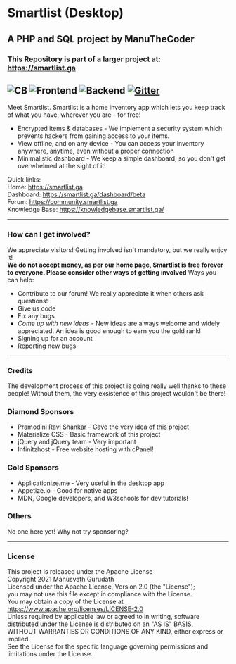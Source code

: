 # Smartlist (Desktop)
## A PHP and SQL project by ManuTheCoder
### This Repository is part of a larger project at: https://smartlist.ga
![CB](https://img.shields.io/badge/Contributors-20-yellow)
![Frontend](https://img.shields.io/static/v1?label=Frontend&message=HTML,%20CSS,%20JS&color=%3CCOLOR%3E)
![Backend](https://img.shields.io/static/v1?label=Backend&message=PHP,%20SQL&color=red)
[![Gitter](https://badges.gitter.im/Smartlist-chat/community.svg)](https://gitter.im/Smartlist-chat/community?utm_source=badge&utm_medium=badge&utm_campaign=pr-badge)
---
Meet Smartlist.
Smartlist is a home inventory app which lets you keep track of what you have, wherever you are - for free!
* Encrypted items & databases - We implement a security system which prevents hackers from gaining access to your items.
* View offline, and on any device - You can access your inventory anywhere, anytime, even without a proper connection
* Minimalistic dashboard - We keep a simple dashboard, so you don't get overwhelmed at the sight of it!

Quick links: <br>
Home: https://smartlist.ga <br>
Dashboard: https://smartlist.ga/dashboard/beta<br>
Forum: https://community.smartlist.ga<br>
Knowledge Base: https://knowledgebase.smartlist.ga/<br>

--- 
### How can I get involved? 
We appreciate visitors! Getting involved isn't mandatory, but we really enjoy it!<br>
**We do not accept money, as per our home page, Smartlist is free forever to everyone. Please consider other ways of getting involved**
Ways you can help: 
* Contribute to our forum! We really appreciate it when others ask questions!
* Give us code 
* Fix any bugs
* *Come up with new ideas* - New ideas are always welcome and widely appreciated. An idea is good enough to earn you the gold rank!
* Signing up for an account
* Reporting new bugs
--- 
### Credits 
The development process of this project is going really well thanks to these people! Without them, the very exsistence of this project wouldn't be there!

### Diamond Sponsors
* Pramodini Ravi Shankar - Gave the very idea of this project
* Materialize CSS - Basic framework of this project
* jQuery and jQuery team - Very important
* Infinitzhost - Free website hosting with cPanel!
### Gold Sponsors
* Applicationize.me - Very useful in the desktop app 
* Appetize.io - Good for native apps
* MDN, Google developers, and W3schools for dev tutorials!
### Others
No one here yet! Why not try sponsoring?

---
### License

This project is released under the Apache License<br>
Copyright 2021 Manusvath Gurudath<br>
Licensed under the Apache License, Version 2.0 (the "License");<br>
you may not use this file except in compliance with the License.<br>
You may obtain a copy of the License at<br>
https://www.apache.org/licenses/LICENSE-2.0<br>
Unless required by applicable law or agreed to in writing, software<br>
distributed under the License is distributed on an "AS IS" BASIS,<br>
WITHOUT WARRANTIES OR CONDITIONS OF ANY KIND, either express or implied.<br>
See the License for the specific language governing permissions and<br>
limitations under the License.<br>
